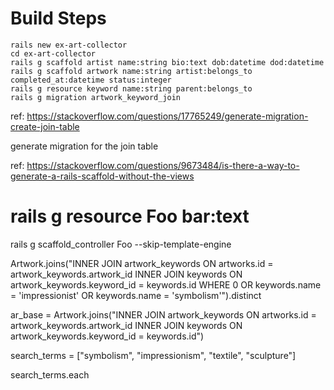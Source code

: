 

# Build Steps

```
rails new ex-art-collector
cd ex-art-collector
rails g scaffold artist name:string bio:text dob:datetime dod:datetime
rails g scaffold artwork name:string artist:belongs_to completed_at:datetime status:integer
rails g resource keyword name:string parent:belongs_to 
rails g migration artwork_keyword_join
```



ref: https://stackoverflow.com/questions/17765249/generate-migration-create-join-table

generate migration for the join table

ref: https://stackoverflow.com/questions/9673484/is-there-a-way-to-generate-a-rails-scaffold-without-the-views

# rails g resource Foo bar:text
rails g scaffold_controller Foo --skip-template-engine


Artwork.joins("INNER JOIN artwork_keywords ON artworks.id = artwork_keywords.artwork_id INNER JOIN keywords ON artwork_keywords.keyword_id = keywords.id WHERE 0 OR keywords.name = 'impressionist' OR keywords.name = 'symbolism'").distinct


ar_base = Artwork.joins("INNER JOIN artwork_keywords ON artworks.id = artwork_keywords.artwork_id INNER JOIN keywords ON artwork_keywords.keyword_id = keywords.id")

search_terms = ["symbolism", "impressionism", "textile", "sculpture"]

search_terms.each 










